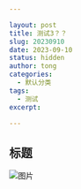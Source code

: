 ```yaml
---

layout: post
title: 测试3？？
slug: 20230910
date: 2023-09-10
status: hidden
author: tong
categories:  
  - 默认分类
tags: 
  - 测试
excerpt: 

---
```

## 标题
![图片](https://cdn.jsdelivr.net/gh/shuiwudengli/images@master/0fbea3003af33a8744549e7ad15c10385343b519-97942226.jugyenixz8w.jpg)